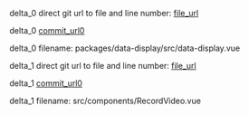 delta_0 direct git url to file and line number: [file_url](https://www.github.com/liuweijw/Vue2-Admin/commit/514209eff9b50d67712d2859b6acd44b4ea9e557/#diff-acc6d3266ff285dfa5aeeb6107182ea94f8d09c167f495b8ae2e58f446f31e54L35)

delta_0 [commit_url0](https://www.github.com/liuweijw/Vue2-Admin/commit/514209eff9b50d67712d2859b6acd44b4ea9e557)

delta_0 filename: packages/data-display/src/data-display.vue



delta_1 direct git url to file and line number: [file_url](https://www.github.com/WhatGhost/RocketLiveBroadcast/commit/6f2094940d50603f826cb79d7b121e5fb1b0c981/#diff-6ae3f096749d50b0c56e1d0aea291643777dabb2507d2e5ae63b8dbd086347c8L12)

delta_1 [commit_url0](https://www.github.com/WhatGhost/RocketLiveBroadcast/commit/6f2094940d50603f826cb79d7b121e5fb1b0c981)

delta_1 filename: src/components/RecordVideo.vue



